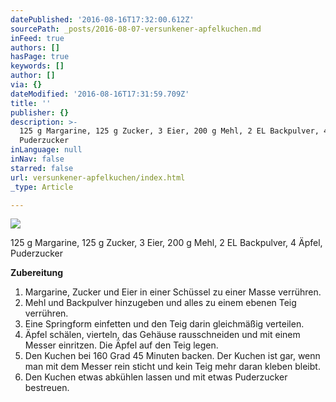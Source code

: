 ```yaml
---
datePublished: '2016-08-16T17:32:00.612Z'
sourcePath: _posts/2016-08-07-versunkener-apfelkuchen.md
inFeed: true
authors: []
hasPage: true
keywords: []
author: []
via: {}
dateModified: '2016-08-16T17:31:59.709Z'
title: ''
publisher: {}
description: >-
  125 g Margarine, 125 g Zucker, 3 Eier, 200 g Mehl, 2 EL Backpulver, 4 Äpfel,
  Puderzucker
inLanguage: null
inNav: false
starred: false
url: versunkener-apfelkuchen/index.html
_type: Article

---
```

![](https://the-grid-user-content.s3-us-west-2.amazonaws.com/9f7c3b31-be6f-4d63-8ade-09012c566b5f.jpg)

125 g Margarine, 125 g Zucker, 3 Eier, 200 g Mehl, 2 EL Backpulver, 4 Äpfel, Puderzucker

**Zubereitung**

1. Margarine, Zucker und Eier in einer Schüssel zu einer Masse verrühren.
2. Mehl und Backpulver hinzugeben und alles zu einem ebenen Teig verrühren.
3. Eine Springform einfetten und den Teig darin gleichmäßig verteilen.
4. Äpfel schälen, vierteln, das Gehäuse rausschneiden und mit einem Messer einritzen. Die Äpfel auf den Teig legen.
5. Den Kuchen bei 160 Grad 45 Minuten backen. Der Kuchen ist gar, wenn man mit dem Messer rein sticht und kein Teig mehr daran kleben bleibt.
6. Den Kuchen etwas abkühlen lassen und mit etwas Puderzucker bestreuen.